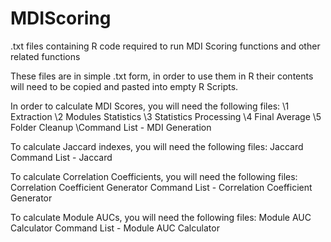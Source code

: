 # MDIScoring
.txt files containing R code required to run MDI Scoring functions and other related functions

These files are in simple .txt form, in order to use them in R their contents will need to be copied and pasted into empty R Scripts.

In order to calculate MDI Scores, you will need the following files:
\1 Extraction
\2 Modules Statistics
\3 Statistics Processing
\4 Final Average
\5 Folder Cleanup
\Command List - MDI Generation

To calculate Jaccard indexes, you will need the following files:
Jaccard
Command List - Jaccard

To calculate Correlation Coefficients, you will need the following files:
Correlation Coefficient Generator
Command List - Correlation Coefficient Generator

To calculate Module AUCs, you will need the following files:
Module AUC Calculator
Command List - Module AUC Calculator
